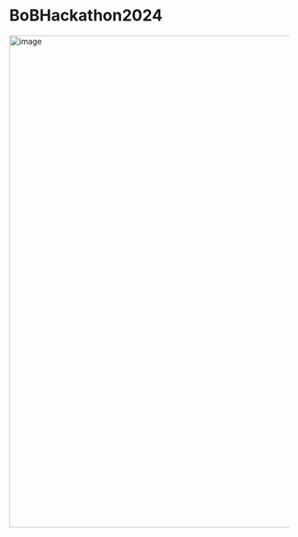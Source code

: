 # BoBHackathon2024
<img width="884" alt="image" src="https://github.com/aryannaik2001/BoBHackathon2024/assets/95952160/8315dc50-6852-4c58-9d6b-986e947dba17">


